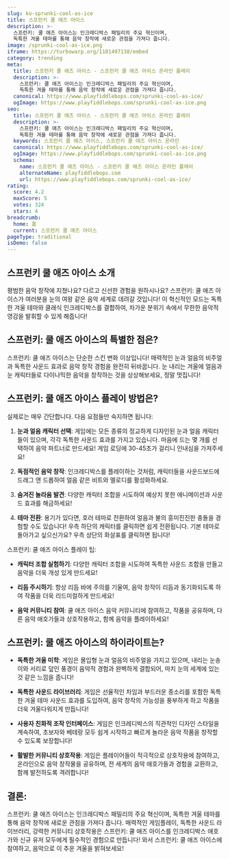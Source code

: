 ```yaml
---
slug: ko-sprunki-cool-as-ice
title: 스프런키 쿨 애즈 아이스
description: >-
  스프런키: 쿨 애즈 아이스는 인크레디박스 패밀리의 주요 혁신이며, 
  독특한 겨울 테마를 통해 음악 창작에 새로운 관점을 가져다 줍니다.
image: /sprunki-cool-as-ice.png
iframe: https://turbowarp.org/1101497138/embed
category: trending
meta:
  title: 스프런키 쿨 애즈 아이스 - 스프런키 쿨 애즈 아이스 온라인 플레이
  description: >-
    스프런키: 쿨 애즈 아이스는 인크레디박스 패밀리의 주요 혁신이며, 
    독특한 겨울 테마를 통해 음악 창작에 새로운 관점을 가져다 줍니다.
  canonical: https://www.playfiddlebops.com/sprunki-cool-as-ice/
  ogImage: https://www.playfiddlebops.com/sprunki-cool-as-ice.png
seo:
  title: 스프런키 쿨 애즈 아이스 - 스프런키 쿨 애즈 아이스 온라인 플레이
  description: >-
    스프런키: 쿨 애즈 아이스는 인크레디박스 패밀리의 주요 혁신이며, 
    독특한 겨울 테마를 통해 음악 창작에 새로운 관점을 가져다 줍니다.
  keywords: 스프런키 쿨 애즈 아이스, 스프런키 쿨 애즈 아이스 온라인
  canonical: https://www.playfiddlebops.com/sprunki-cool-as-ice/
  ogImage: https://www.playfiddlebops.com/sprunki-cool-as-ice.png
  schema:
    name: 스프런키 쿨 애즈 아이스 - 스프런키 쿨 애즈 아이스 온라인 플레이
    alternateName: playfiddlebops.com
    url: https://www.playfiddlebops.com/sprunki-cool-as-ice/
rating:
  score: 4.2
  maxScore: 5
  votes: 324
  stars: 4
breadcrumb:
  home: 홈
  current: 스프런키 쿨 애즈 아이스
pageType: traditional
isDemo: false
---
```


## 스프런키 쿨 애즈 아이스 소개

평범한 음악 창작에 지쳤나요? 다르고 신선한 경험을 원하시나요? 스프런키: 쿨 애즈 아이스가 여러분을 눈의 여왕 같은 음악 세계로 데려갈 것입니다! 이 혁신적인 모드는 독특한 겨울 테마와 클래식 인크레디박스를 결합하여, 차가운 분위기 속에서 무한한 음악적 영감을 발휘할 수 있게 해줍니다!

## 스프런키: 쿨 애즈 아이스의 특별한 점은?

스프런키: 쿨 애즈 아이스는 단순한 스킨 변화 이상입니다! 매력적인 눈과 얼음의 비주얼과 독특한 사운드 효과로 음악 창작 경험을 완전히 뒤바꿉니다. 눈 내리는 겨울에 얼음과 눈 캐릭터들로 다이나믹한 음악을 창작하는 것을 상상해보세요, 정말 멋집니다!

## 스프런키: 쿨 애즈 아이스 플레이 방법은?

실제로는 매우 간단합니다. 다음 요점들만 숙지하면 됩니다:

1. **눈과 얼음 캐릭터 선택**: 게임에는 모든 종류의 정교하게 디자인된 눈과 얼음 캐릭터들이 있으며, 각각 독특한 사운드 효과를 가지고 있습니다. 마음에 드는 몇 개를 선택하여 음악 파트너로 만드세요! 게임 로딩에 30-45초가 걸리니 인내심을 가져주세요!

1. **독점적인 음악 창작**: 인크레디박스를 플레이하는 것처럼, 캐릭터들을 사운드보드에 드래그 앤 드롭하여 얼음 같은 비트와 멜로디를 활성화하세요.

1. **숨겨진 놀라움 발견**: 다양한 캐릭터 조합을 시도하여 예상치 못한 애니메이션과 사운드 효과를 해금하세요!

1. **테마 전환**: 용기가 있다면, 호러 테마로 전환하여 얼음과 불의 흥미진진한 충돌을 경험할 수도 있습니다! 우측 하단의 캐릭터를 클릭하면 쉽게 전환됩니다. 기본 테마로 돌아가고 싶으신가요? 우측 상단의 화살표를 클릭하면 됩니다!

스프런키: 쿨 애즈 아이스 플레이 팁:

- **캐릭터 조합 실험하기**: 다양한 캐릭터 조합을 시도하여 독특한 사운드 조합을 만들고 음악을 더욱 개성 있게 만드세요!

- **리듬 주시하기**: 항상 리듬 바에 주의를 기울여, 음악 창작이 리듬과 동기화되도록 하여 작품을 더욱 리드미컬하게 만드세요!

- **음악 커뮤니티 참여**: 쿨 애즈 아이스 음악 커뮤니티에 참여하고, 작품을 공유하며, 다른 음악 애호가들과 상호작용하고, 함께 음악을 플레이하세요!

## 스프런키: 쿨 애즈 아이스의 하이라이트는?

- **독특한 겨울 미학**: 게임은 몰입형 눈과 얼음의 비주얼을 가지고 있으며, 내리는 눈송이와 서리로 덮인 풍경이 음악적 경험과 완벽하게 결합되어, 마치 눈의 세계에 있는 것 같은 느낌을 줍니다!

- **독특한 사운드 라이브러리**: 게임은 선율적인 차임과 부드러운 종소리를 포함한 독특한 겨울 테마 사운드 효과를 도입하여, 음악 창작의 가능성을 풍부하게 하고 작품을 더욱 겨울다워지게 만듭니다!

- **사용자 친화적 조작 인터페이스**: 게임은 인크레디박스의 직관적인 디자인 스타일을 계속하여, 초보자와 베테랑 모두 쉽게 시작하고 빠르게 놀라운 음악 작품을 창작할 수 있도록 보장합니다!

- **활발한 커뮤니티 상호작용**: 게임은 플레이어들이 적극적으로 상호작용에 참여하고, 온라인으로 음악 창작물을 공유하며, 전 세계의 음악 애호가들과 경험을 교환하고, 함께 발전하도록 격려합니다!

## 결론:

스프런키: 쿨 애즈 아이스는 인크레디박스 패밀리의 주요 혁신이며, 독특한 겨울 테마를 통해 음악 창작에 새로운 관점을 가져다 줍니다. 매력적인 게임플레이, 독특한 사운드 라이브러리, 강력한 커뮤니티 상호작용은 스프런키: 쿨 애즈 아이스를 인크레디박스 애호가와 신규 유저 모두에게 필수적인 경험으로 만듭니다! 와서 스프런키: 쿨 애즈 아이스에 참여하고, 음악으로 이 추운 겨울을 밝혀보세요!